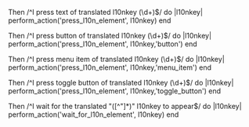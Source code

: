 Then /^I press text of translated l10nkey (\d+)$/ do |l10nkey|
  perform_action('press_l10n_element', l10nkey)
end

Then /^I press button of translated l10nkey (\d+)$/ do |l10nkey|
  perform_action('press_l10n_element', l10nkey,'button')
end

Then /^I press menu item of translated l10nkey (\d+)$/ do |l10nkey|
  perform_action('press_l10n_element', l10nkey,'menu_item')
end

Then /^I press toggle button of translated l10nkey (\d+)$/ do |l10nkey|
  perform_action('press_l10n_element', l10nkey,'toggle_button')
end

Then /^I wait for the translated "([^\"]*)" l10nkey to appear$/ do |l10nkey|
  perform_action('wait_for_l10n_element', l10nkey)
end
